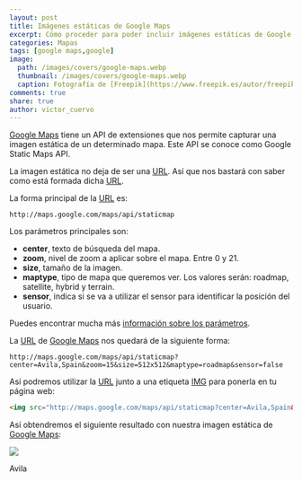 ```yaml
---
layout: post
title: Imágenes estáticas de Google Maps
excerpt: Cómo proceder para poder incluir imágenes estáticas de Google Maps en tu web.
categories: Mapas
tags: [google maps,google]
image:
  path: /images/covers/google-maps.webp
  thumbnail: /images/covers/google-maps.webp
  caption: Fotografía de [Freepik](https://www.freepik.es/autor/freepik)
comments: true
share: true
author: victor_cuervo
---
```


[Google Maps](https://www.ayudaenlaweb.com/mapas/que-es-google-maps/) tiene un API de extensiones que nos permite capturar una imagen estática de un determinado mapa. Este API se conoce como Google Static Maps API.


La imagen estática no deja de ser una [URL](https://www.ayudaenlaweb.com/internet-basico/que-es-la-url/). Así que nos bastará con saber como está formada dicha [URL](https://www.ayudaenlaweb.com/internet-basico/que-es-la-url/).


La forma principal de la [URL](https://www.ayudaenlaweb.com/internet-basico/que-es-la-url/) es:


```text
http://maps.google.com/maps/api/staticmap
```


Los parámetros principales son:

- **center**, texto de búsqueda del mapa.
- **zoom**, nivel de zoom a aplicar sobre el mapa. Entre 0 y 21.
- **size**, tamaño de la imagen.
- **maptype**, tipo de mapa que queremos ver. Los valores serán: roadmap, satellite, hybrid y terrain.
- **sensor**, indica si se va a utilizar el sensor para identificar la posición del usuario.

Puedes encontrar mucha más [información sobre los parámetros](http://code.google.com/intl/es-ES/apis/maps/documentation/staticmaps/).


La [URL](https://www.ayudaenlaweb.com/internet-basico/que-es-la-url/) de [Google Maps](https://www.ayudaenlaweb.com/mapas/que-es-google-maps/) nos quedará de la siguiente forma:


```text
http://maps.google.com/maps/api/staticmap?center=Avila,Spain&zoom=15&size=512x512&maptype=roadmap&sensor=false
```


Así podremos utilizar la [URL](https://www.ayudaenlaweb.com/internet-basico/que-es-la-url/) junto a una etiqueta [IMG](http://w3api.com/wiki/HTML:IMG) para ponerla en tu página web:


```html
<img src="http://maps.google.com/maps/api/staticmap?center=Avila,Spain&zoom=15&size=512x512&maptype=roadmap&sensor=false"/>
```


Así obtendremos el siguiente resultado con nuestra imagen estática de [Google Maps](https://www.ayudaenlaweb.com/mapas/que-es-google-maps/):


![](http://maps.google.com/maps/api/staticmap?center=Avila,Spain&zoom=15&size=512x512&maptype=roadmap&sensor=false)


Avila

